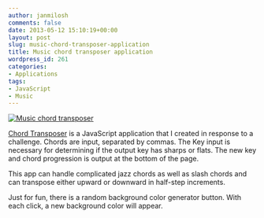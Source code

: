 ```yaml
---
author: janmilosh
comments: false
date: 2013-05-12 15:10:19+00:00
layout: post
slug: music-chord-transposer-application
title: Music chord transposer application
wordpress_id: 261
categories:
- Applications
tags:
- JavaScript
- Music
---
```


[![Music chord transposer](http://janmilosh.com/wp-content/uploads/2013/05/transposer.png)](http://janmilosh.com/transposer)

[Chord Transposer](http://janmilosh.com/transposer) is a JavaScript application that I created in response to a challenge. Chords are input, separated by commas. The Key input is necessary for determining if the output key has sharps or flats. The new key and chord progression is output at the bottom of the page. 

This app can handle complicated jazz chords as well as slash chords and can transpose either upward or downward in half-step increments.

Just for fun, there is a random background color generator button. With each click, a new background color will appear.
